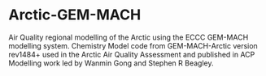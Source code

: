# Arctic-GEM-MACH
Air Quality regional modelling of the Arctic using the ECCC GEM-MACH modelling system.
 Chemistry Model code from GEM-MACH-Arctic version rev1484+ used in the Arctic Air Quality Assessment
 and published  in ACP  Modelling work led by Wanmin Gong and Stephen R Beagley.
